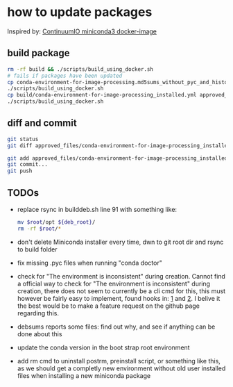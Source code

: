 # how to update packages

Inspired by: [ContinuumIO miniconda3 docker-image](https://github.com/ContinuumIO/docker-images/blob/main/miniconda3/debian/Dockerfile)

## build package

```bash
rm -rf build && ./scripts/build_using_docker.sh
# fails if packages have been updated
cp conda-environment-for-image-processing.md5sums_without_pyc_and_history approved_files/
./scripts/build_using_docker.sh
cp build/conda-environment-for-image-processing_installed.yml approved_files/
./scripts/build_using_docker.sh
```

## diff and commit

```bash
git status
git diff approved_files/conda-environment-for-image-processing_installed.yml approved_files/conda-environment-for-image-processing.md5sums_without_pyc_and_history scripts/conda-environment-for-image-processing_clean.yml

git add approved_files/conda-environment-for-image-processing_installed.yml approved_files/conda-environment-for-image-processing.md5sums_without_pyc_and_history scripts/conda-environment-for-image-processing_clean.yml
git commit...
git push
```

## TODOs

* replace rsync in builddeb.sh line 91 with something like:

  ```bash
  mv $root/opt ${deb_root}/
  rm -rf $root/*
  ```
* don't delete Miniconda installer every time, dwn to git root dir and rsync to build folder
* fix missing .pyc files when running "conda doctor"
* check for "The environment is inconsistent" during creation. Cannot find a official way to check for "The environment is inconsistent" during creation, there does not seem to currently be a cli cmd for this, this must however be fairly easy to implement, found hooks in: [1](https://github.com/conda/conda/blob/3e7595314d85b9aa5a4e4ba3201661cfaaa10b4a/conda/core/solve.py#L632) and [2](https://github.com/search?q=repo%3Aconda%2Fconda%20inconsistent&type=code). I belive it the best would be to make a feature request on the github page regarding this.
* debsums reports some files: find out why, and see if anything can be done about this
* update the conda version in the boot strap root environment
* add rm cmd to uninstall postrm, preinstall script, or something like this, as we should get a completly new environment without old user installed files when installing a new miniconda package
